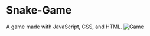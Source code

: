 # Snake-Game
A game made with JavaScript, CSS, and HTML.
![Game](https://raw.githubusercontent.com/sergioironhacker/Snake-Game/main/images/Captura%20de%20pantalla%202025-02-07%20120057.png.png)
